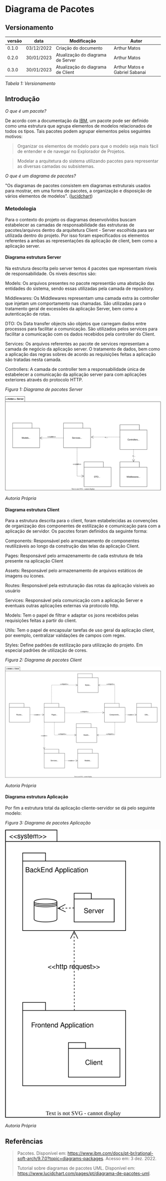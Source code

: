 # Diagrama de Pacotes

## Versionamento


versão | data | Modificação | Autor
-------|------|-------------|------
0.1.0 | 03/12/2022 | Criação do documento | Arthur Matos
0.2.0 | 30/01/2023 | Atualização do diagrama de Server | Arthur Matos
0.3.0 | 30/01/2023 | Atualização do diagrama de Client | Arthur Matos e Gabriel Sabanai

*Tabela 1: Versionamento*

## Introdução

_O que é um pacote?_

De acordo com a documentação da [IBM](https://www.ibm.com/docs/pt-br/rational-soft-arch/9.7.0?topic=diagrams-packages), um pacote pode ser definido como uma estrutura que agrupa elementos de modelos relacionados de todos os tipos. Tais pacotes podem agrupar elementos pelos seguintes motivos:

> Organizar os elementos de modelo para que o modelo seja mais fácil de entender e de navegar no Explorador de Projetos.

> Modelar a arquitetura do sistema utilizando pacotes para representar as diversas camadas ou subsistemas.

_O que é um diagrama de pacotes?_

"Os diagramas de pacotes consistem em diagramas estruturais usados para mostrar, em uma forma de pacotes, a organização e disposição de vários elementos de modelos". ([lucidchart](https://www.lucidchart.com/pages/pt/diagrama-de-pacotes-uml))

### Metodologia

Para o contexto do projeto os diagramas desenvolvidos buscam estabelecer as camadas de responsabilidade das estruturas de pacotes/arquivos dentro da arquitetura Client - Server escolhida para ser utilizada dentro do projeto. Por isso foram especificados os elementos referentes a ambas as representações da aplicação de client, bem como a aplicação server.


#### Diagrama estrutura Server

Na estrutura descrita pelo server temos 4 pacotes que representam niveis de responsabilidade. Os niveis descrtos são:

Models: Os arquivos presentes no pacote representão uma abstação das entidades do sistema, sendo essas utilizadas pela camada de repository.

Middlewares: Os Middlewares representam uma camada extra às controller que injetam um comportamento nas chamadas. São utilizadas para o tratamento geral de excessões da aplicação Server, bem como a autenticação de rotas.

DTO: Os Data transfer objects são objetos que carregam dados entre processos para facilitar a comunicação. São utilizados pelos services para facilitar a comunicação com os dados recebidos pela controller do Client.

Services: Os arquivos referentes ao pacote de services representam a camada de negócio da aplicação server. O tratamento de dados, bem como a aplicação das regras sobres de acordo as requisições feitas a aplicação são tratadas nesta camada.

Controllers: A camada de controller tem a responsabilidade única de estabelecer a comunicação da aplicação server para com aplicações exteriores através do protocolo HTTP.

_Figura 1: Diagrama de pacotes Server_

![ServerPacote](../Modelagem/assets/DiagramaPacotes/Server.svg)

_Autoria Própria_


#### Diagrama estrutura Client

Para a estrutura descrita para o client, foram estabelecidas as convenções de organização dos componentes de estilização e comunicação para com a aplicação de servidor. Os pacotes foram definidos da seguinte forma:

Components: Responsável pelo armazenamento de componentes reutilizáveis ao longo da construção das telas da aplicação Client.

Pages: Responsável pelo armazenamento de cada estrutura de tela presente na aplicação Client

Assets: Responsável pelo armazenamento de arquivos estáticos de imagens ou ícones.

Routes: Responsável pela estruturação das rotas da aplicação visíveis ao usuário

Services: Responsável pela comunicação com a aplicação Server e eventuais outras aplicações externas via protocolo http.

Models: Tem o papel de filtrar e adaptar os jsons recebidos pelas requisições feitas a partir do client.

Utils: Tem o papel de encapsular tarefas de uso geral da aplicação client, por exemplo, centralizar validações de campos com regex.

Styles: Define padrões de estilização para utilização do projeto. Em especial padrões de utilização de cores.

_Figura 2: Diagrama de pacotes Client_

![ServerPacote](../Modelagem/assets/DiagramaPacotes/Client.svg)

_Autoria Própria_


#### Diagrama estrutura Aplicação

Por fim a estrutura total da aplicação cliente-servidor se dá pelo seguinte modelo:

_Figura 3: Diagrama de pacotes Aplicação_

![ServerPacote](../Modelagem/assets/DiagramaPacotes/SystemPackage.svg)

_Autoria Própria_

## Referências

> Pacotes. Disponível em: <https://www.ibm.com/docs/pt-br/rational-soft-arch/9.7.0?topic=diagrams-packages>. Acesso em: 3 dez. 2022.
>
> Tutorial sobre diagramas de pacotes UML. Disponível em: <https://www.lucidchart.com/pages/pt/diagrama-de-pacotes-uml>.